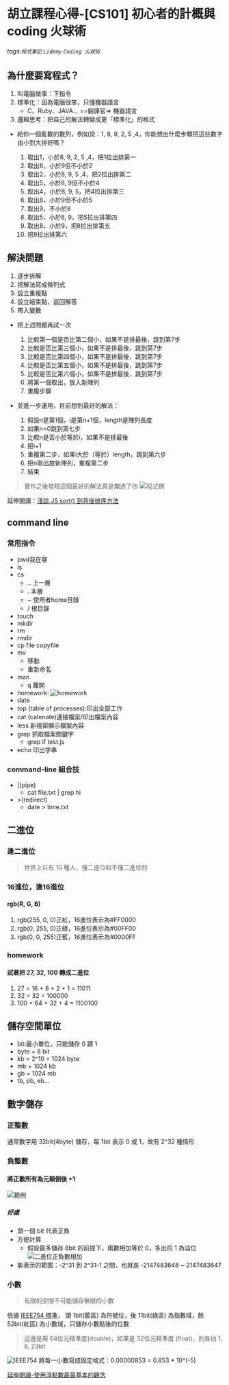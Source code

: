 # 胡立課程心得-[CS101] 初心者的計概與 coding 火球術

###### tags:`程式筆記` `Lidemy` `Coding 火球術`

## 為什麼要寫程式？

1. 叫電腦做事：下指令
1. 標準化：因為電腦很笨，只懂機器語言
    * C、Ruby、JAVA... ==翻譯官=> 機器語言
1. 邏輯思考：把自己的解法轉變成更「標準化」的格式

* 給你一個亂數的數列，例如說：1, 8, 9, 2, 5 ,4，你能想出什麼步驟把這些數字由小到大排好嗎？

    1. 取出1，小於8, 9, 2, 5 ,4，把1拉出排第一
    1. 取出8，小於9但不小於2
    1. 取出2，小於8, 9, 5 ,4，把2拉出排第二
    1. 取出5，小於8, 9但不小於4
    1. 取出4，小於8, 9, 5，把4拉出排第三
    1. 取出8，小於9但不小於5
    1. 取出9，不小於8
    1. 取出5，小於8, 9，把5拉出排第四
    1. 取出8，小於9，把8拉出排第五
    1. 把9拉出排第六

## 解決問題

1. 逐步拆解
1. 把解法寫成條列式
1. 設立重複點
1. 設立結束點，返回解答
1. 帶入變數

* 把上述問題再試一次
    1. 比較第一個是否比第二個小，如果不是排最後，跳到第7步
    2. 比較是否比第三個小，如果不是排最後，跳到第7步
    3. 比較是否比第四個小，如果不是排最後，跳到第7步
    4. 比較是否比第五個小，如果不是排最後，跳到第7步
    5. 比較是否比第六個小，如果不是排最後，跳到第7步
    6. 將第一個取出，放入新陣列
    7. 重複步驟

* 並進一步運用，目前想到最好的解法：

    1. 假設n是第1個，i是第n+1個，length是陣列長度
    2. 如果n=0跳到第七步
    3. 比較n是否小於等於i，如果不是排最後
    4. 把i+1
    5. 重複第二步，如果i大於（等於）length，跳到第六步
    6. 把n取出放新陣列，重複第二步
    7. 結束

> 實作之後發現這個最好的解法真是爛透了:cry:
![程式碼](https://i.imgur.com/U5jIi0J.png)

延伸閱讀：[淺談 JS sort() 到背後排序方法](https://medium.com/@leokao0726/%E6%B7%BA%E8%AB%87-js-sort-%E5%88%B0%E8%83%8C%E5%BE%8C%E6%8E%92%E5%BA%8F%E6%96%B9%E6%B3%95-1035f5b8cde8)

## command line

### 常用指令

* pwd我在哪
* ls
* cs
  * .. 上一層
  * . 本層
  * ~ 使用者home目錄
  * / 根目錄
* touch
* mkdir
* rm
* rmdir
* cp file copyfile
* mv
  * 移動
  * 重新命名
* man
  * q 離開
* homework:
![homework](https://i.imgur.com/EygNoEI.png)
* date
* top (table of processes):印出全部工作
* cat (catenate)連接檔案/印出檔案內容
* less 新視窗顯示檔案內容
* grep 抓取檔案關鍵字
  * grep if test.js
* echo 印出字串

### command-line 組合技

* |(pipe)
  * cat file.txt | grep hi
* \>(redirect)
  * date > time.txt

## 二進位

### 逢二進位

> 世界上只有 10 種人，懂二進位和不懂二進位的

### 16進位，逢16進位

#### rgb(R, G, B)

1. rgb(255, 0, 0)正紅，16進位表示為#FF0000
2. rgb(0, 255, 0)正綠，16進位表示為#00FF00
3. rgb(0, 0, 255)正藍，16進位表示為#0000FF

### homework

#### 試著把 27, 32, 100 轉成二進位

1. 27 = 16 + 8 + 2 + 1 = 11011
2. 32 = 32 = 100000
3. 100 = 64 + 32 + 4 = 1100100

## 儲存空間單位

* bit:最小單位，只能儲存 0 跟 1
* byte = 8 bit
* kb = 2^10 = 1024 byte
* mb = 1024 kb
* gb = 1024 mb
* tb, pb, eb...

## 數字儲存

### 正整數

通常數字用 32bit(4byte) 儲存，每 1bit 表示 0 或 1，故有 2^32 種情形

### 負整數

#### 將正數所有為元顛倒後 +1

![範例](https://i.imgur.com/BysbfA6.png)

##### 好處

* 頭一個 bit 代表正負
* 方便計算
  * 假設最多儲存 8bit 的前提下，兩數相加等於 0，多出的 1 為溢位
![二進位正負數相加](https://i.imgur.com/WI2SyPJ.jpg)
* 能表示的範圍：-2^31 到 2^31-1 之間，也就是 -2147483648 ~ 2147483647

### 小數

> 有限的空間不可能儲存無限的小數

依據 [IEEE754 標準](https://www.wikiwand.com/zh/IEEE_754)，
頭 1bit(藍區) 為符號位，後 11bit(綠區) 為指數域，餘 52bit(紅區) 為小數域，只儲存小數點後的位數
> 這邊是用 64位元精準度(double)，如果是 32位元精準度 (float)，則各佔 1, 8, 23bit

![IEEE754](https://i.imgur.com/T5JuZeq.png)
將每一小數寫成固定格式：0.00000853 = 0.853 * 10^(-5)

[延伸閱讀-使用浮點數最最基本的觀念](http://blog.dcview.com/article.php?a=VmhQNVY%2BCzo%3D)
